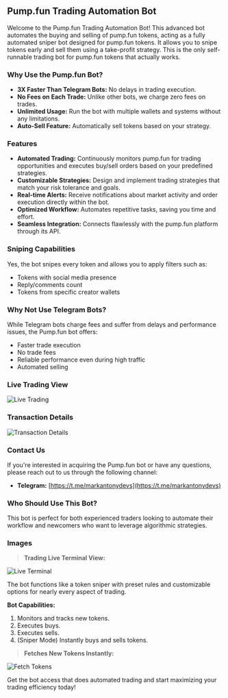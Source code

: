 ## Pump.fun Trading Automation Bot

Welcome to the Pump.fun Trading Automation Bot! This advanced bot automates the buying and selling of pump.fun tokens, acting as a fully automated sniper bot designed for pump.fun tokens. It allows you to snipe tokens early and sell them using a take-profit strategy. This is the only self-runnable trading bot for pump.fun tokens that actually works.

### Why Use the Pump.fun Bot?

- **3X Faster Than Telegram Bots:** No delays in trading execution.
- **No Fees on Each Trade:** Unlike other bots, we charge zero fees on trades.
- **Unlimited Usage:** Run the bot with multiple wallets and systems without any limitations.
- **Auto-Sell Feature:** Automatically sell tokens based on your strategy.

### Features

* **Automated Trading:** Continuously monitors pump.fun for trading opportunities and executes buy/sell orders based on your predefined strategies.
* **Customizable Strategies:** Design and implement trading strategies that match your risk tolerance and goals.
* **Real-time Alerts:** Receive notifications about market activity and order execution directly within the bot.
* **Optimized Workflow:** Automates repetitive tasks, saving you time and effort.
* **Seamless Integration:** Connects flawlessly with the pump.fun platform through its API.

### Sniping Capabilities

Yes, the bot snipes every token and allows you to apply filters such as:
- Tokens with social media presence
- Reply/comments count
- Tokens from specific creator wallets

### Why Not Use Telegram Bots?

While Telegram bots charge fees and suffer from delays and performance issues, the Pump.fun bot offers:
- Faster trade execution
- No trade fees
- Reliable performance even during high traffic
- Automated selling

### Live Trading View

![Live Trading](https://raw.githubusercontent.com/pumpfun/pump.fun-bot/main/pump.fun-bot.gif)

### Transaction Details

![Transaction Details](https://raw.githubusercontent.com/markantonydevs/pump.fun/main/Screenshot%202024-07-17%20150249.png)

### Contact Us

If you're interested in acquiring the Pump.fun bot or have any questions, please reach out to us through the following channel:

* **Telegram:** [https://t.me/markantonydevs](https://t.me/markantonydevs)

### Who Should Use This Bot?

This bot is perfect for both experienced traders looking to automate their workflow and newcomers who want to leverage algorithmic strategies.

### Images

> **Trading Live Terminal View:**

![Live Terminal](https://raw.githubusercontent.com/pumpfun/pump.fun-bot/main/pump.fun-bot.gif)

The bot functions like a token sniper with preset rules and customizable options for nearly every aspect of trading.

**Bot Capabilities:**
1. Monitors and tracks new tokens.
2. Executes buys.
3. Executes sells.
4. (Sniper Mode) Instantly buys and sells tokens.

> **Fetches New Tokens Instantly:**

![Fetch Tokens](https://raw.githubusercontent.com/pumpfun/pump.fun-bot/main/pump.fun-bot.gif)

Get the bot access that does automated trading and start maximizing your trading efficiency today!
